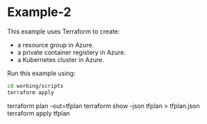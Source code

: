 # Example-2

This example uses Terraform to create:
* a resource group in Azure.
* a private container registery in Azure.
* a Kubernetes cluster in Azure.

Run this example using:

```bash
cd working/scripts
terraform apply
```

terraform plan -out=tfplan
terraform show -json tfplan > tfplan.json
terraform apply tfplan